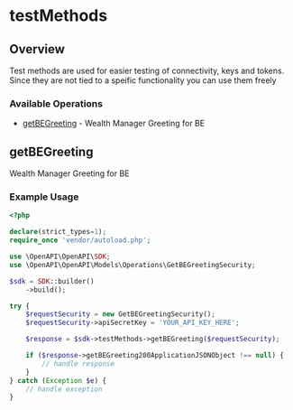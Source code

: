 # testMethods

## Overview

Test methods are used for easier testing of connectivity, keys and tokens. Since they are not tied to a speific functionality you can use them freely


### Available Operations

* [getBEGreeting](#getbegreeting) - Wealth Manager Greeting for BE

## getBEGreeting

Wealth Manager Greeting for BE

### Example Usage

```php
<?php

declare(strict_types=1);
require_once 'vendor/autoload.php';

use \OpenAPI\OpenAPI\SDK;
use \OpenAPI\OpenAPI\Models\Operations\GetBEGreetingSecurity;

$sdk = SDK::builder()
    ->build();

try {
    $requestSecurity = new GetBEGreetingSecurity();
    $requestSecurity->apiSecretKey = 'YOUR_API_KEY_HERE';

    $response = $sdk->testMethods->getBEGreeting($requestSecurity);

    if ($response->getBEGreeting200ApplicationJSONObject !== null) {
        // handle response
    }
} catch (Exception $e) {
    // handle exception
}
```
